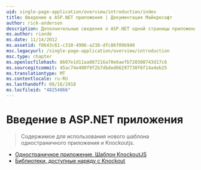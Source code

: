 ```yaml
---
uid: single-page-application/overview/introduction/index
title: Введение в ASP.NET приложения | Документация Майкрософт
author: rick-anderson
description: Дополнительные сведения о ASP.NET одной страницы приложения ASP.NET единый одностраничное приложение (SPA) позволяет создавать приложения, включающие значительные проводятся на стороне клиента...
ms.author: riande
ms.date: 11/14/2012
ms.assetid: f0643c61-c310-4906-a238-dfc86f09b940
msc.legacyurl: /single-page-application/overview/introduction
msc.type: chapter
ms.openlocfilehash: 8607e1d11aa087216a70e6aefb720308743d17c6
ms.sourcegitcommit: 45ac74e400f9f2b7dbded66297730f6f14a4eb25
ms.translationtype: MT
ms.contentlocale: ru-RU
ms.lasthandoff: 08/16/2018
ms.locfileid: "48254866"
---
```

<a name="introduction-to-aspnet-single-page-application"></a>Введение в ASP.NET приложения
====================
> Содержимое для использования нового шаблона одностраничного приложения и Knockoutjs.


- [Одностраничное приложение. Шаблон KnockoutJS](knockoutjs-template.md)
- [Библиотеки, доступные наряду с Knockout](other-libraries.md)
